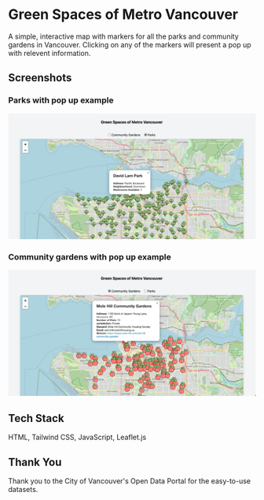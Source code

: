# Green Spaces of Metro Vancouver

A simple, interactive map with markers for all the parks and community gardens in Vancouver. Clicking on any of the markers will present a pop up with relevent information. 

## Screenshots
### Parks with pop up example
![](/public/parks.png)

### Community gardens with pop up example
![](/public/gardens.png)

## Tech Stack

HTML, Tailwind CSS, JavaScript, Leaflet.js

## Thank You
Thank you to the City of Vancouver's Open Data Portal for the easy-to-use datasets.